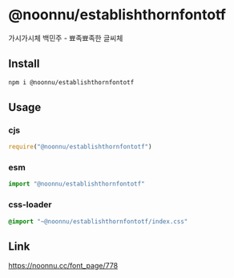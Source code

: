 # @noonnu/establishthornfontotf
가시가시체 백민주 - 뾰족뾰족한 글씨체

## Install
```sh
npm i @noonnu/establishthornfontotf
```
## Usage
### cjs
```js
require("@noonnu/establishthornfontotf")
```
### esm
```js
import "@noonnu/establishthornfontotf"
```
### css-loader
```css
@import "~@noonnu/establishthornfontotf/index.css"
```

## Link
https://noonnu.cc/font_page/778